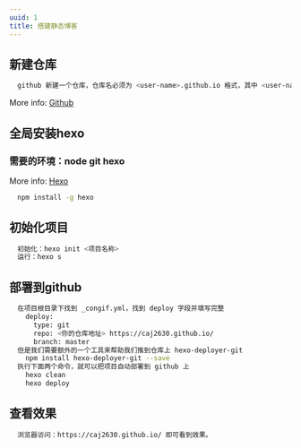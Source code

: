 ```yaml
---
uuid: 1
title: 搭建静态博客
---
```


## 新建仓库

``` bash
  github 新建一个仓库，仓库名必须为 <user-name>.github.io 格式，其中 <user-name> 是你 github 的昵称
```

More info: [Github](https://github.com)

## 全局安装hexo
### 需要的环境：node git hexo

More info: [Hexo](https://hexo.io/zh-cn/)

``` bash
  npm install -g hexo
```

## 初始化项目

``` bash
  初始化：hexo init <项目名称>
  运行：hexo s
```

## 部署到github

``` bash
  在项目根目录下找到 _congif.yml，找到 deploy 字段并填写完整
    deploy:
      type: git
      repo: <你的仓库地址> https://caj2630.github.io/
      branch: master
  但是我们需要额外的一个工具来帮助我们推到仓库上 hexo-deployer-git
    npm install hexo-deployer-git --save
  执行下面两个命令，就可以把项目自动部署到 github 上
    hexo clean
    hexo deploy
```
## 查看效果

``` bash
  浏览器访问：https://caj2630.github.io/ 即可看到效果。
```
